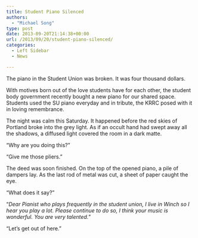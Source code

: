 ```yaml
---
title: Student Piano Silenced
authors: 
  - "Michael Song"
type: post
date: 2013-09-20T21:14:38+00:00
url: /2013/09/20/student-piano-silenced/
categories:
  - Left Sidebar
  - News

---
```

The piano in the Student Union was broken. It was four thousand dollars.

With motives born out of the love students have for each other, the student body government recently bought a new piano for our shared space. Students used the SU piano everyday and in tribute, the KRRC posed with it in loving remembrance.

The night was calm this Saturday. It happened before the red skies of Portland broke into the grey light. As if an occult hand had swept away all the shadows, a diffused light covered the room in a dark matte.

&#8220;Why are you doing this?&#8221;

&#8220;Give me those pliers.&#8221;

The deed was soon finished. On the top of the opened piano, a pile of dampers lay. As the last rod of metal was cut, a sheet of paper caught the eye.

&#8220;What does it say?&#8221;

&#8220;_Dear Pianist who plays frequently in the student union, I live in Winch so I hear you play a lot. Please continue to do so, I think your music is wonderful. You are very talented._&#8221;

&#8220;Let&#8217;s get out of here.&#8221;